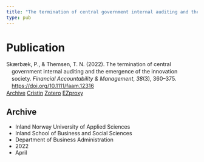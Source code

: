 ```yaml
---
title: "The termination of central government internal auditing and the emergence of the innovation society"
type: pub
---
```

<h1>Publication</h1>
<article id="csl-bib-container-9ZGBG2BP" class="csl-bib-container">
  <div class="csl-bib-body" style="line-height: 1.35; padding-left: 1em; text-indent:-1em;">
  <div class="csl-entry">Sk&#xE6;rb&#xE6;k, P., &amp; Themsen, T. N. (2022). The termination of central government internal auditing and the emergence of the innovation society. <i>Financial Accountability &amp; Management</i>, <i>38</i>(3), 360&#x2013;375. <a href="https://doi.org/10.1111/faam.12316">https://doi.org/10.1111/faam.12316</a></div>
</div>
  <div class="csl-bib-buttons">
    <a href="#taxonomy-article-9ZGBG2BP" class="csl-bib-button">Archive</a>
    <a href="https://app.cristin.no/results/show.jsf?id=2016636" alt="Cristin URL" class="csl-bib-button">Cristin</a>
    <a href="http://zotero.org/groups/5022929/items/9ZGBG2BP" alt="Zotero URL" class="csl-bib-button">Zotero</a>
    <a href="http://ezproxy.inn.no/login?url=https://doi.org/10.1111/faam.12316" class="csl-bib-button">EZproxy</a>
  </div>
  <div id="csl-bib-meta-container-9ZGBG2BP"></div>
</article>
<div id="csl-bib-meta-9ZGBG2BP" class="csl-bib-meta">
  <article id="taxonomy-article-9ZGBG2BP" class="taxonomy-article">
    <h1>Archive</h1>
    <ul>
      <li>Inland Norway University of Applied Sciences</li>
      <li>Inland School of Business and Social Sciences</li>
      <li>Department of Business Administration</li>
      <li>2022</li>
      <li>April</li>
    </ul>
  </article>
</div>
